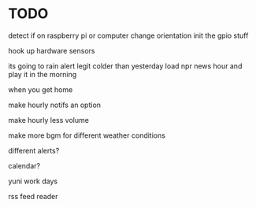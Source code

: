 # TODO

detect if on raspberry pi or computer 
  change orientation
  init the gpio stuff

hook up hardware sensors

its going to rain alert
legit colder than yesterday
load npr news hour and play it in the morning

when you get home

make hourly notifs an option

make hourly less volume

make more bgm for different weather conditions

different alerts?

calendar?

yuni work days

rss feed reader